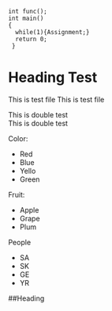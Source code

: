 ~~~~~
int func();
int main()
{
  while(1){Assignment;}
  return 0;
 }
 ~~~~~
 
 Heading Test
 ====
 
 This is test file 
 This is test file
 
 This is double test  
 This is double test
 
 Color:
 * Red
 * Blue
 * Yello
 * Green
 
 Fruit:
 + Apple
 + Grape
 + Plum
 
 People
 - SA
 - SK
 - GE
 - YR
 
 
 ##Heading
